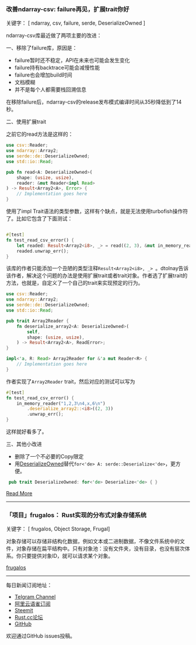 ### 改善ndarray-csv: failure再见，扩展trait你好

关键字： [ ndarray, csv, failure, serde,  DeserializeOwned ]

ndarray-csv库最近做了两项主要的改进：

一、移除了failure库，原因是：

- failure暂时还不稳定，API在未来也可能会发生变化
- failure持有backtrace可能会减慢性能
- failure也会增加build时间
- 文档模糊
- 并不是每个人都需要栈回溯信息

在移除failure后，ndarray-csv的release发布模式编译时间从35秒降低到了14秒。

二、使用扩展trait

之前它的read方法是这样的：

```rust
use csv::Reader;
use ndarray::Array2;
use serde::de::DeserializeOwned;
use std::io::Read;

pub fn read<A: DeserializeOwned>(
    shape: (usize, usize),
    reader: &mut Reader<impl Read>
) -> Result<Array2<A>, Error> {
    // Implementation goes here
}
```
使用了impl Trait语法的类型参数，这样有个缺点，就是无法使用turbofish操作符了。比如它包含了下面测试：

```rust

#[test]
fn test_read_csv_error() {
    let readed: Result<Array2<i8>, _> = read((2, 3), &mut in_memory_reader("1,2,3\n4,x,6\n"));
    readed.unwrap_err();
}

```

该库的作者只能添加一个丑陋的类型注释`Result<Array2<i8>, _> `。dtolnay告诉该作者，解决这个问题的办法是使用扩展trait或者trait对象。作者选了扩展trait的方法，也就是，自定义了一个自己的trait来实现预定的行为。

```rust
use csv::Reader;
use ndarray::Array2;
use serde::de::DeserializeOwned;
use std::io::Read;

pub trait Array2Reader {
    fn deserialize_array2<A: DeserializeOwned>(
        self,
        shape: (usize, usize),
    ) -> Result<Array2<A>, ReadError>;
}

impl<'a, R: Read> Array2Reader for &'a mut Reader<R> {
    // Implementation goes here
}
```

作者实现了`Array2Reader` trait，然后对应的测试可以写为

```rust
#[test]
fn test_read_csv_error() {
    in_memory_reader("1,2,3\n4,x,6\n")
        .deserialize_array2::<i8>((2, 3))
        .unwrap_err();
}
```

这样就好看多了。

三、其他小改进

- 删除了一个不必要的Copy限定
- 用[DeserializeOwned](https://docs.serde.rs/serde/de/trait.DeserializeOwned.html)替代`for<'de> A: serde::Deserialize<'de>`，更方便。

```rust
 pub trait DeserializeOwned: for<'de> Deserialize<'de> { }
```

[Read More](https://paulkernfeld.com/2018/10/27/improving-ndarray-csv.html)

---

### 「项目」frugalos： Rust实现的分布式对象存储系统

关键字： [ frugalos, Object Storage, Frugal]

对象存储可以存储非结构化数据，例如文本或二进制数据，不像文件系统中的文件，对象存储在扁平结构中。只有对象池：没有文件夹，没有目录，也没有层次体系。你只要提供对象ID，就可以请求某个对象。

[ frugalos ](https://github.com/frugalos/frugalos)

---

每日新闻订阅地址：

- [Telgram Channel](https://t.me/rust_daily_news )
- [阿里云语雀订阅](https://www.yuque.com/chaosbot/rustnews)
- [Steemit](https://steemit.com/@blackanger)
- [Rust.cc论坛](https://rust.cc)
- [GitHub](https://github.com/RustStudy/rust_daily_news)

欢迎通过GitHub issues投稿。
